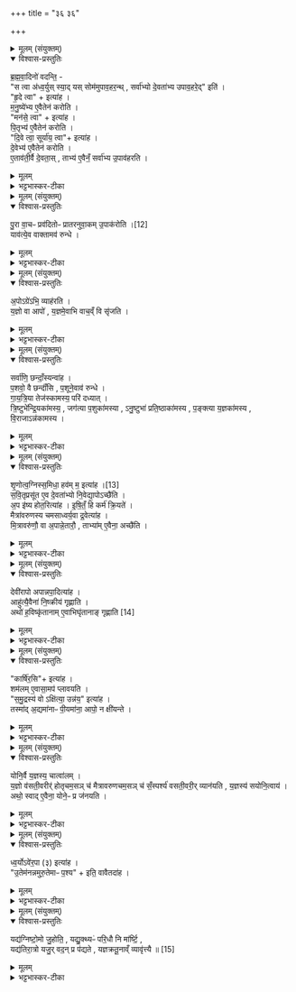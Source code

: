 +++
title = "३६ ३६"

+++
<div class="js_include" url="/vedAH_yajuH/taittirIyam/sArasvata-vibhAgaH/saMhitA/sarva-prastutiH/6/4/03"  newLevelForH1="1" includeTitle="true">


<details><summary>मूलम् (संयुक्तम्)</summary>

ब्र॒ह्म॒वा॒दिनो॑ वदन्ति॒ स त्वा अ॑ध्व॒र्युस्स्या॒द्यस्सोम॑मुपाव॒हर॒न्त्सर्वा॑भ्यो दे॒वता॑भ्य उपाव॒हरे॒दिति॑ हृ॒दे त्वेत्या॑ह मनु॒ष्ये॑भ्य ए॒वैतेन॑ करोति॒ मन॑से॒ त्वेत्या॑ह पि॒तृभ्य॑ ए॒वैतेन॑ करोति दि॒वे त्वा॒ सूर्या॑य॒ त्वेत्या॑ह दे॒वेभ्य॑ ए॒वैतेन॑ करोत्ये॒ताव॑ती॒र्वै दे॒वता॒स्ताभ्य॑ ए॒वैनँ॒ सर्वा॑भ्य उ॒पाव॑हरति
</details>

<details open><summary>विश्वास-प्रस्तुतिः</summary>

ब्र॒ह्म॒वा॒दिनो॑ वदन्ति॒ -  
"स त्वा अ॑ध्व॒र्युस् स्या॒द् यस् सोम॑मुपाव॒हर॒न्थ् ,
सर्वा॑भ्यो दे॒वता॑भ्य उपाव॒हरे॒द्" इति॑ ।    
"हृ॒दे त्वा" + इत्या॑ह ।  
म॒नु॒ष्ये॑भ्य ए॒वैतेन॑ करोति ।  
"मन॑से॒ त्वा" + इत्या॑ह ।  
पि॒तृभ्य॑ ए॒वैतेन॑ करोति ।  
"दि॒वे त्वा॒ सूर्या॑य॒ त्वा"+ इत्या॑ह ।  
दे॒वेभ्य॑ ए॒वैतेन॑ करोति ।  
ए॒ताव॑ती॒र्वै दे॒वता॒स् , ताभ्य॑ ए॒वैनँ॒ सर्वा॑भ्य उ॒पाव॑हरति ।  
</details>

<details><summary>मूलम्</summary>

ब्र॒ह्म॒वा॒दिनो॑ वदन्ति॒ -  
"स त्वा अ॑ध्व॒र्युस् स्या॒द् यस् सोम॑मुपाव॒हर॒न्थ् ,
सर्वा॑भ्यो दे॒वता॑भ्य उपाव॒हरे॒द्" इति॑ ।    
"हृ॒दे त्वा" + इत्या॑ह ।  
म॒नु॒ष्ये॑भ्य ए॒वैतेन॑ करोति ।  
"मन॑से॒ त्वा" + इत्या॑ह ।  
पि॒तृभ्य॑ ए॒वैतेन॑ करोति ।  
"दि॒वे त्वा॒ सूर्या॑य॒ त्वा"+ इत्या॑ह ।  
दे॒वेभ्य॑ ए॒वैतेन॑ करोति ।  
ए॒ताव॑ती॒र्वै दे॒वता॒स् , ताभ्य॑ ए॒वैनँ॒ सर्वा॑भ्य उ॒पाव॑हरति ।  
</details>

<details><summary>भट्टभास्कर-टीका</summary>

1ब्रह्मवादिन इत्यादि ॥ स एवाध्वर्युर्भवितुमर्हति । तोरन्त्यलोपश्छान्दसः । यः सोमं हविर्धानादुपावहरन् अवतारयन् सर्वाम्यो देवताभ्यः सर्वदेवतार्थं उपावहरेत् उपावहरणं जानातीति । मनुष्येभ्य इत्यादि । हृदयमात्रवन्तो मनुष्या विशिष्टं मननं मनः तद्वन्तः पितरः द्युलोकवासिनो देवाः सूर्यमण्डलवर्तिनश्च । एतावत्य एव देवता भवन्ति, तस्मादनेन मन्त्रेणोपावहरणं सर्वदेवतार्थमिति ॥
</details>

<details><summary>मूलम् (संयुक्तम्)</summary>

पु॒रा वा॒चः [12]  
प्रव॑दितोᳶ प्रातरनुवा॒कमु॒पाक॑रोति॒ याव॑त्ये॒व वाक्तामव॑ रुन्द्धे॒
</details>

<details open><summary>विश्वास-प्रस्तुतिः</summary>

पु॒रा वा॒चᳶ प्रव॑दितोᳶ प्रातरनुवा॒कम् उ॒पाक॑रोति ।[12]  
याव॑त्ये॒व वाक्तामव॑ रुन्धे ।
</details>

<details><summary>मूलम्</summary>

पु॒रा वा॒चᳶ प्रव॑दितोᳶ प्रातरनुवा॒कम् उ॒पाक॑रोति ।[12]  
याव॑त्ये॒व वाक्तामव॑ रुन्धे ।
</details>

<details><summary>भट्टभास्कर-टीका</summary>

2पुरा वाच इत्यादि ॥ पक्ष्यादीनां वाग्वदनारम्भात्प्राक् प्रातरनुवाकमुपाकरोति 'प्रातर्यावभ्यः' इत्यादिकं संप्रैषमाह । यावती काचित्सर्वस्य वाक्, तां अप्रोदितां प्रथममन्यैरनुक्तामेव स्वयमवरुन्धे ॥
</details>

<details><summary>मूलम् (संयुक्तम्)</summary>

ऽपोऽग्रे॑ऽभि॒ व्याह॑रति य॒ज्ञो वा आपो॑ य॒ज्ञमे॒वाभि वाच॒व्ँवि सृ॑जति॒
</details>

<details open><summary>विश्वास-प्रस्तुतिः</summary>

अ॒पोऽग्रे॑ऽभि॒ व्याह॑रति ।  
य॒ज्ञो वा आपो॑ , य॒ज्ञमे॒वाभि वाच॒व्ँ वि सृ॑जति ।  
</details>

<details><summary>मूलम्</summary>

अ॒पोऽग्रे॑ऽभि॒ व्याह॑रति ।  
य॒ज्ञो वा आपो॑ , य॒ज्ञमे॒वाभि वाच॒व्ँ वि सृ॑जति ।  
</details>

<details><summary>भट्टभास्कर-टीका</summary>

3अपोग्रे इति ॥ आरम्भे अपोभिव्याहरति आपो देवीरिति । तेन यज्ञान्विता अपोभिलक्ष्य वाचं विसृजति वाग्विसृष्टा भवति ॥
</details>

<details><summary>मूलम् (संयुक्तम्)</summary>

सर्वा॑णि॒ छन्दाँ॒स्यन्वा॑ह प॒शवो॒ वै छन्दाँ॑सि प॒शूने॒वाव॑ रुन्द्धे गायत्रि॒या तेज॑स्कामस्य॒ परि॑ दध्यात्त्रि॒ष्टुभे॑न्द्रि॒यका॑मस्य॒ जग॑त्या प॒शुका॑मस्याऽनु॒ष्टुभा॑ प्रति॒ष्ठाका॑मस्य प॒ङ्क्त्या य॒ज्ञका॑मस्य वि॒राजाऽन्न॑कामस्य
</details>

<details open><summary>विश्वास-प्रस्तुतिः</summary>

सर्वा॑णि॒ छन्दाँ॒स्यन्वा॑ह ।  
प॒शवो॒ वै छन्दाँ॑सि , प॒शूने॒वाव॑ रुन्धे ।  
गा॒य॒त्रि॒या तेज॑स्कामस्य॒ परि॑ दध्यात् ।  
त्रि॒ष्टुभे॑न्द्रि॒यका॑मस्य॒ , जग॑त्या प॒शुका॑मस्या , ऽनु॒ष्टुभा॑ प्रति॒ष्ठाका॑मस्य , प॒ङ्क्त्या य॒ज्ञका॑मस्य , वि॒राजाऽन्न॑कामस्य ।  
</details>

<details><summary>मूलम्</summary>

सर्वा॑णि॒ छन्दाँ॒स्यन्वा॑ह ।  
प॒शवो॒ वै छन्दाँ॑सि , प॒शूने॒वाव॑ रुन्धे ।  
गा॒य॒त्रि॒या तेज॑स्कामस्य॒ परि॑ दध्यात् ।  
त्रि॒ष्टुभे॑न्द्रि॒यका॑मस्य॒ , जग॑त्या प॒शुका॑मस्या , ऽनु॒ष्टुभा॑ प्रति॒ष्ठाका॑मस्य , प॒ङ्क्त्या य॒ज्ञका॑मस्य , वि॒राजाऽन्न॑कामस्य ।  
</details>

<details><summary>भट्टभास्कर-टीका</summary>

4सर्वाणीत्यादि ॥ प्रातरनुवाके प्रेषणानन्तरं ब्रूयात् । परिदध्यात् समापयेत् । गतमन्यत् ॥
</details>

<details><summary>मूलम् (संयुक्तम्)</summary>

शृ॒णोत्व॒ग्निस्स॒मिधा॒ हव॑म् [13]  
म॒ इत्या॑ह सवि॒तृप्र॑सूत ए॒व दे॒वता॑भ्यो नि॒वेद्या॒पोऽच्छै॑त्य॒प इ॑ष्य होत॒रित्या॑हेषि॒तँ हि कर्म॑ क्रि॒यते॒ मैत्रा॑वरुणस्य चमसाध्वर्य॒वा द्र॒वेत्या॑ह मि॒त्रावरु॑णौ॒ वा अ॒पान्ने॒तारौ॒ ताभ्या॑मे॒वैना॒ अच्छै॑ति॒
</details>

<details open><summary>विश्वास-प्रस्तुतिः</summary>

शृ॒णोत्व॒ग्निस्स॒मिधा॒ हव॑म्  म॒ इत्या॑ह ।[13]  
स॒वि॒तृप्रसू॑त ए॒व दे॒वता॑भ्यो नि॒वेद्या॒पोऽच्छै॑ति ।  
अ॒प इ॑ष्य होत॒रित्या॑ह ।
इ॒षि॒तँ॒ हि कर्म॑ क्रि॒यते॑ ।  
मैत्रा॑वरुणस्य चमसाध्वर्य॒वा द्र॒वेत्या॑ह ।  
मि॒त्रावरु॑णौ॒ वा अ॒पान्ने॒तारौ॒ , ताभ्या॑म् ए॒वैना॒ अच्छै॑ति ।
</details>

<details><summary>मूलम्</summary>

शृ॒णोत्व॒ग्निस्स॒मिधा॒ हव॑म्  म॒ इत्या॑ह ।[13]  
स॒वि॒तृप्रसू॑त ए॒व दे॒वता॑भ्यो नि॒वेद्या॒पोऽच्छै॑ति ।  
अ॒प इ॑ष्य होत॒रित्या॑ह ।
इ॒षि॒तँ॒ हि कर्म॑ क्रि॒यते॑ ।  
मैत्रा॑वरुणस्य चमसाध्वर्य॒वा द्र॒वेत्या॑ह ।  
मि॒त्रावरु॑णौ॒ वा अ॒पान्ने॒तारौ॒ , ताभ्या॑म् ए॒वैना॒ अच्छै॑ति ।
</details>

<details><summary>भट्टभास्कर-टीका</summary>

5यत्राभिजानात्यभूदुषारुशत्पशुरिति तत्प्रचरण्या जुहोति - शृणोत्वग्निरिति ॥ सवितृप्रसूत इति । सवित्राऽनुज्ञात एव देवताभ्यो निवेद्य विज्ञाप्य अपोच्छैति अपोभिप्राप्तुं गच्छति । एकधनादिलक्षणाः अप इष्य होतरित्यादिस्संप्रैषः । इषितमित्यादि । हे होतः अपः कर्म अपामानयनलक्षणं इष्य इच्छेति यस्मादाह तस्मादिषितं हि कर्म क्रियते । मैत्रावरुणस्येत्यादि । मित्रावरुणयोः अपां वृष्टेः नेतृत्वात् एवमुच्यते । ताभ्यां सह अपोच्छैति ॥
</details>

<details><summary>मूलम् (संयुक्तम्)</summary>

देवी॑रापो अपान्नपा॒दित्या॒हाहु॑त्यै॒वैना॑ नि॒ष्क्रीय॑ गृह्णा॒त्यथो॑ ह॒विष्कृ॑तानामे॒वाभिघृ॑तानाङ्गृह्णाति [14]  
</details>

<details open><summary>विश्वास-प्रस्तुतिः</summary>

देवी॑रापो अपान्नपा॒दित्या॑ह ।  
आहु॑त्यै॒वैना॑ नि॒ष्क्रीय॑ गृह्णाति  ।  
अथो॑ ह॒विष्कृ॑तानाम् ए॒वाभिघृ॑तानाङ् गृह्णाति [14]  
</details>

<details><summary>मूलम्</summary>

देवी॑रापो अपान्नपा॒दित्या॑ह ।  
आहु॑त्यै॒वैना॑ नि॒ष्क्रीय॑ गृह्णाति  ।  
अथो॑ ह॒विष्कृ॑तानाम् ए॒वाभिघृ॑तानाङ् गृह्णाति [14]  
</details>

<details><summary>भट्टभास्कर-टीका</summary>

6देवीराप इत्यप्सु तृणमन्तर्धाय जुहोति आहुतिप्रदानेन एना अपो निष्क्रीय आत्मसात्कृत्य गृह्णाति । अथो हविष्कृतानां हविष्ट्वमापादितानां अभिघारणस्थानीयोयं होम इत्यर्थः । हविष्ट्वापादनेन संस्कृता हविष्कृता । 'तृतीया कर्मणि' इति पूर्वपदप्रकृतिस्वरत्वम् ॥
</details>

<details><summary>मूलम् (संयुक्तम्)</summary>

कार्षि॑र॒सीत्या॑ह॒ शम॑लमे॒वासा॒मप॑ प्लावयति समु॒द्रस्य॒ वोऽक्षि॑त्या॒ उन्न॑य॒ इत्या॑ह॒ तस्मा॑द॒द्यमा॑नाᳶ पी॒यमा॑ना॒ आपो॒ न क्षी॑यन्ते॒
</details>

<details open><summary>विश्वास-प्रस्तुतिः</summary>

"कार्षि॑र॒सि"+ इत्या॑ह ।  
शम॑लम् ए॒वासा॒मप॑ प्लावयति ।  
"स॒मु॒द्रस्य॑ वो ऽक्षि॑त्या॒ उन्न॑य॒" इत्या॑ह ।  
तस्मा॑द् अ॒द्यमा॑नाᳶ पी॒यमा॑ना॒ आपो॒ न क्षी॑यन्ते ।  
</details>

<details><summary>मूलम्</summary>

"कार्षि॑र॒सि"+ इत्या॑ह ।  
शम॑लम् ए॒वासा॒मप॑ प्लावयति ।  
"स॒मु॒द्रस्य॑ वो ऽक्षि॑त्या॒ उन्न॑य॒" इत्या॑ह ।  
तस्मा॑द् अ॒द्यमा॑नाᳶ पी॒यमा॑ना॒ आपो॒ न क्षी॑यन्ते ।  
</details>

<details><summary>भट्टभास्कर-टीका</summary>

7कार्षिरसीति दर्भैराहुतिमपप्लावयति ॥ शमलं मलांशमपप्लावयति अपनयति । 'समुद्रस्य वोक्षित्या उन्नये' इति अभिहुतानां मैत्रावरुणचमसेन गृह्णाति । तस्मादद्यमाना इत्यादि । क्षुन्निवृत्त्यर्थमद्यमानाः पिपासानिवृत्त्यर्थं पीयमानाः ॥
</details>

<details><summary>मूलम् (संयुक्तम्)</summary>

योनि॒र्वै य॒ज्ञस्य॒ चात्वा॑लय्ँ य॒ज्ञो व॑सती॒वरीर्॑होतृचम॒सञ्च॑ मैत्रावरुणचम॒सञ्च॑ सँ॒स्पर्श्य॑ वसती॒वरी॒र्व्यान॑यति य॒ज्ञस्य॑ सयोनि॒त्वायाथो॒ स्वादे॒वैना॒ योने॒ᳶ प्र ज॑नय॒त्य्
</details>

<details open><summary>विश्वास-प्रस्तुतिः</summary>

योनि॒र्वै य॒ज्ञस्य॒ चात्वा॑लम् ।  
य॒ज्ञो व॑सती॒वरीर्॑ होतृचम॒सञ् च॑ मैत्रावरुणचम॒सञ् च॑ सँ॒स्पर्श्य॑ वसती॒वरी॒र् व्यान॑यति , य॒ज्ञस्य॑ सयोनि॒त्वाय॑ ।  
अथो॒ स्वाद् ए॒वैना॒ योने॒ᳶ प्र ज॑नयति ।  
</details>

<details><summary>मूलम्</summary>

योनि॒र्वै य॒ज्ञस्य॒ चात्वा॑लम् ।  
य॒ज्ञो व॑सती॒वरीर्॑ होतृचम॒सञ् च॑ मैत्रावरुणचम॒सञ् च॑ सँ॒स्पर्श्य॑ वसती॒वरी॒र् व्यान॑यति , य॒ज्ञस्य॑ सयोनि॒त्वाय॑ ।  
अथो॒ स्वाद् ए॒वैना॒ योने॒ᳶ प्र ज॑नयति ।  
</details>

<details><summary>भट्टभास्कर-टीका</summary>

8योनिर्वा इत्यादि ॥ ततः पुरषिमादाय धिष्ण्योपवपनात् योनित्यम् । प्रसाधनसाधनत्वाद्यज्ञोहि स्वयं वसतीवर्यः । उपरि चात्वाले चमसौ परस्परं संस्पर्शयित्वा तत्र वसतविरीर्व्यानयति परस्परमानयति यज्ञस्य सयोनित्वाय स्वयोनावेव यज्ञस्स्थापितो यथा स्यात् । अपि च स्वादेव योनेः एता यज्ञात्मिकाः प्रजनयति उत्पादयति ॥
</details>

<details><summary>मूलम् (संयुक्तम्)</summary>

ध्व॒र्योऽवे॑र॒पा (३) इत्या॑हो॒तेम॑नन्नमुरु॒तेमाᳶ प॒श्येति॒ वावैतदा॑ह॒
</details>

<details open><summary>विश्वास-प्रस्तुतिः</summary>

ध्व॒र्योऽवे॑र॒पा (३) इत्या॑ह ।  
"उ॒तेम॑नन्नमुरु॒तेमाᳶ प॒श्य" + इति॒ वावैतदा॑ह ।  
</details>

<details><summary>मूलम्</summary>

ध्व॒र्योऽवे॑र॒पा (३) इत्या॑ह ।  
"उ॒तेम॑नन्नमुरु॒तेमाᳶ प॒श्य" + इति॒ वावैतदा॑ह ।  
</details>

<details><summary>भट्टभास्कर-टीका</summary>

9अध्वर्योवेरपा इति हातोऽध्वर्युं पृच्छति ॥ हे अध्वर्यो किमपः अवेः लब्धवानसि । विदॢ लाभे, लुङि सिज्लुकि 'दश्च' इति रुत्वम् । प्रश्ने वाक्यस्य टेः प्लुतः । अत यत्प्रतिवचनं 'उतेमनन्नमुः' इति तस्याभिप्रायमाह - उतेमा इत्यादि । अत्र लाभप्रश्ने लब्धवानस्म्यहमिति प्रतिवक्तव्ये उतेमनन्नमुरिति यदुक्तं तस्यायमभिप्रायः - तथा हि न केवलमिमा लब्धवानस्म्यहं उत अपि तु अनन्नमुः इमाः अत्यर्थं मामुपसं प्राप्ताः दर्शयितुमपि शक्यन्ते । द्रष्टुमशक्यमपि हि आत्मसात्कृतलब्धमुच्यते । इमास्त्वापो न तथा, उपनता एवेमाः; तत्किमुच्यते लब्धवानस्मीति; अपित्विमाः पश्येति एतदर्थरूपमाहायं मन्त्र इति ॥
</details>

<details><summary>मूलम् (संयुक्तम्)</summary>

यद्य॑ग्निष्टो॒मो जु॒होति॒ यद्यु॒क्थ्यᳶ॑ परि॒धौ नि मा॑र्ष्टि॒ यद्य॑तिरा॒त्रो यजु॒र्वद॒न्प्र प॑द्यते यज्ञक्रतू॒नाव्व्ँयावृ॑त्त्यै ॥ [15]  
</details>

<details open><summary>विश्वास-प्रस्तुतिः</summary>

यद्य॑ग्निष्टो॒मो जु॒होति॒ , यद्यु॒क्थ्यᳶ॑ परि॒धौ नि मा॑र्ष्टि॒ ,   
यद्य॑तिरा॒त्रो यजु॒र् वद॒न् प्र प॑द्यते , यज्ञक्रतू॒नाव्ँ व्यावृ॑त्त्यै ॥ [15]  
</details>

<details><summary>मूलम्</summary>

यद्य॑ग्निष्टो॒मो जु॒होति॒ , यद्यु॒क्थ्यᳶ॑ परि॒धौ नि मा॑र्ष्टि॒ ,   
यद्य॑तिरा॒त्रो यजु॒र् वद॒न् प्र प॑द्यते , यज्ञक्रतू॒नाव्ँ व्यावृ॑त्त्यै ॥ [15]  
</details>

<details><summary>भट्टभास्कर-टीका</summary>

10प्रचरणीयशेषात्क्रतुकरणं जुहोति - 'यमग्रे पृत्सु मर्त्यम्' इति ॥ यद्ययमग्निष्टोमः, अथवा यद्युक्थ्यः परिधौ निर्माष्ट्यनेन मन्त्रेण । अथ यद्यतिरात्रः एतं मन्त्रं वदन् प्रपद्यते हविर्धानम् । यज्ञक्रतवः यूपवन्तो यागाः । तेषां व्यावृत्त्यै विभागार्थमेवं कुर्यादिति ॥

इति षष्ठे चतुर्थे तृतीयोनुवाकः ॥  
</details>

</div>